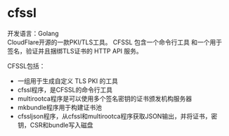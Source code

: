 # cfssl

开发语言：Golang<br>
CloudFlare开源的一款PKI/TLS工具。 CFSSL 包含一个命令行工具 和一个用于 签名，验证并且捆绑TLS证书的 HTTP API 服务。

CFSSL包括：
* 一组用于生成自定义 TLS PKI 的工具
* cfssl程序，是CFSSL的命令行工具
* multirootca程序是可以使用多个签名密钥的证书颁发机构服务器
* mkbundle程序用于构建证书池
* cfssljson程序，从cfssl和multirootca程序获取JSON输出，并将证书，密钥，CSR和bundle写入磁盘
